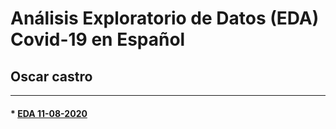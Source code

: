 # Análisis Exploratorio de Datos (EDA) Covid-19 en Español

## **Oscar castro**

***

#### * [EDA 11-08-2020](notebook_covid19_esp_11-08-2020.html)